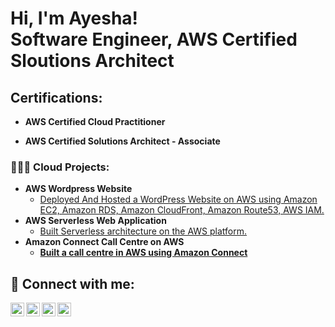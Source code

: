 <h1>Hi, I'm Ayesha! <br/><a >Software Engineer</a>, <a >AWS Certified Sloutions Architect</a> 
<h2>Certifications:</h2>

- <b>AWS Certified Cloud Practitioner</b>

- <b>AWS Certified Solutions Architect - Associate</b>
<h3>👩🏻‍💻 Cloud Projects:</h3>

- <b>AWS Wordpress Website</b>
  - [Deployed And Hosted a WordPress Website on AWS using Amazon EC2, Amazon RDS, Amazon CloudFront, Amazon Route53, AWS IAM.](https://github.com/AyeshaTalha/WordPressWebsite)
- <b>AWS Serverless Web Application</b>
  - [Built Serverless architecture on the AWS platform.](https://github.com/AyeshaTalha/ServerlessWebApplication) <b>
- <b>Amazon Connect Call Centre on AWS</b>
  - [Built a call centre in AWS using Amazon Connect](https://github.com/AyeshaTalha/AmazonConnectCallCentre)
  

<h2> 🤳 Connect with me:</h2>

[<img align="left" alt="AyeshaTalha | YouTube" width="22px" src="https://cdn.jsdelivr.net/npm/simple-icons@v3/icons/youtube.svg" />][youtube]
[<img align="left" alt="AyeshaTalha | Twitter" width="22px" src="https://cdn.jsdelivr.net/npm/simple-icons@v3/icons/twitter.svg" />][twitter]
[<img align="left" alt="AyeshaTalha | LinkedIn" width="22px" src="https://cdn.jsdelivr.net/npm/simple-icons@v3/icons/linkedin.svg" />][linkedin]
[<img align="left" alt="AyeshaTalha | Instagram" width="22px" src="https://cdn.jsdelivr.net/npm/simple-icons@v3/icons/instagram.svg" />][instagram]

[twitter]: https://twitter.com/ayeshatalha
[youtube]: https://www.youtube.com/c/ayeshatalha
[instagram]: https://www.instagram.com/ayeshatalhaa/
[linkedin]: https://linkedin.com/in/ayesha-talha
<!--
**joshmadakor1/joshmadakor1** is a ✨ _special_ ✨ repository because its `README.md` (this file) appears on your GitHub profile.

Here are some ideas to get you started:

- 🔭 I’m currently working on ...
- 🌱 I’m currently learning ...
- 👯 I’m looking to collaborate on ...
- 🤔 I’m looking for help with ...
- 💬 Ask me about ...
- 📫 How to reach me: ...
- 😄 Pronouns: ...
- ⚡ Fun fact: ...
-->
